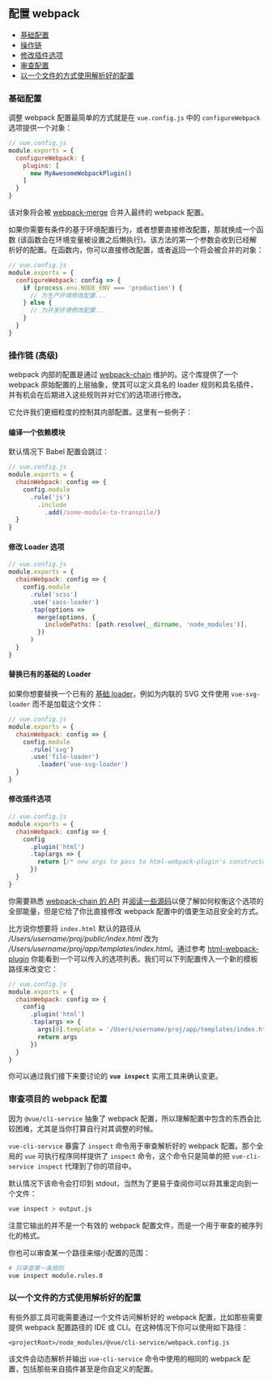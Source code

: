 ## 配置 webpack

- [基础配置](#基础配置)
- [操作链](#操作链-高级)
- [修改插件选项](#修改插件选项)
- [审查配置](#审查项目的-webpack-配置)
- [以一个文件的方式使用解析好的配置](#以一个文件的方式使用解析好的配置)

### 基础配置

调整 webpack 配置最简单的方式就是在 `vue.config.js` 中的 `configureWebpack` 选项提供一个对象：

``` js
// vue.config.js
module.exports = {
  configureWebpack: {
    plugins: [
      new MyAwesomeWebpackPlugin()
    ]
  }
}
```

该对象将会被 [webpack-merge](https://github.com/survivejs/webpack-merge) 合并入最终的 webpack 配置。

如果你需要有条件的基于环境配置行为，或者想要直接修改配置，那就换成一个函数 (该函数会在环境变量被设置之后懒执行)。该方法的第一个参数会收到已经解析好的配置。在函数内，你可以直接修改配置，或者返回一个将会被合并的对象：

``` js
// vue.config.js
module.exports = {
  configureWebpack: config => {
    if (process.env.NODE_ENV === 'production') {
      // 为生产环境修改配置...
    } else {
      // 为开发环境修改配置...
    }
  }
}
```

### 操作链 (高级)

webpack 内部的配置是通过 [webpack-chain](https://github.com/mozilla-neutrino/webpack-chain) 维护的。这个库提供了一个 webpack 原始配置的上层抽象，使其可以定义具名的 loader 规则和具名插件，并有机会在后期进入这些规则并对它们的选项进行修改。

它允许我们更细粒度的控制其内部配置。这里有一些例子：

#### 编译一个依赖模块

默认情况下 Babel 配置会跳过：

``` js
// vue.config.js
module.exports = {
  chainWebpack: config => {
    config.module
      .rule('js')
        .include
          .add(/some-module-to-transpile/)
  }
}
```

#### 修改 Loader 选项

``` js
// vue.config.js
module.exports = {
  chainWebpack: config => {
    config.module
      .rule('scss')
      .use('sass-loader')
      .tap(options =>
        merge(options, {
          includePaths: [path.resolve(__dirname, 'node_modules')],
        })
      )
  }
}
```


#### 替换已有的基础的 Loader

如果你想要替换一个已有的 [基础 loader](https://github.com/vuejs/vue-cli/tree/dev/packages/%40vue/cli-service/lib/config/base.js)，例如为内联的 SVG 文件使用 `vue-svg-loader` 而不是加载这个文件：

``` js
// vue.config.js
module.exports = {
  chainWebpack: config => {
    config.module
      .rule('svg')
      .use('file-loader')
        .loader('vue-svg-loader')
  }
}
```

#### 修改插件选项

``` js
// vue.config.js
module.exports = {
  chainWebpack: config => {
    config
      .plugin('html')
      .tap(args => {
        return [/* new args to pass to html-webpack-plugin's constructor */]
      })
  }
}
```

你需要熟悉 [webpack-chain 的 API](https://github.com/mozilla-neutrino/webpack-chain#getting-started) 并[阅读一些源码](https://github.com/vuejs/vue-cli/tree/dev/packages/%40vue/cli-service/lib/config)以便了解如何权衡这个选项的全部能量，但是它给了你比直接修改 webpack 配置中的值更生动且安全的方式。

比方说你想要将 `index.html` 默认的路径从 */Users/username/proj/public/index.html* 改为 */Users/username/proj/app/templates/index.html*。通过参考 [html-webpack-plugin](https://github.com/jantimon/html-webpack-plugin#options) 你能看到一个可以传入的选项列表。我们可以下列配置传入一个新的模板路径来改变它：

``` js
// vue.config.js
module.exports = {
  chainWebpack: config => {
    config
      .plugin('html')
      .tap(args => {
        args[0].template = '/Users/username/proj/app/templates/index.html'
        return args
      })
  }
}
```

你可以通过我们接下来要讨论的 **`vue inspect`** 实用工具来确认变更。

### 审查项目的 webpack 配置

因为 `@vue/cli-service` 抽象了 webpack 配置，所以理解配置中包含的东西会比较困难，尤其是当你打算自行对其调整的时候。

`vue-cli-service` 暴露了 `inspect` 命令用于审查解析好的 webpack 配置。那个全局的 `vue` 可执行程序同样提供了 `inspect` 命令，这个命令只是简单的把 `vue-cli-service inspect` 代理到了你的项目中。

默认情况下该命令会打印到 stdout，当然为了更易于查阅你可以将其重定向到一个文件：

``` sh
vue inspect > output.js
```

注意它输出的并不是一个有效的 webpack 配置文件，而是一个用于审查的被序列化的格式。

你也可以审查某一个路径来缩小配置的范围：

``` sh
# 只审查第一条规则
vue inspect module.rules.0
```

### 以一个文件的方式使用解析好的配置

有些外部工具可能需要通过一个文件访问解析好的 webpack 配置，比如那些需要提供 webpack 配置路径的 IDE 或 CLI。在这种情况下你可以使用如下路径：

```
<projectRoot>/node_modules/@vue/cli-service/webpack.config.js
```

该文件会动态解析并输出 `vue-cli-service` 命令中使用的相同的 webpack 配置，包括那些来自插件甚至是你自定义的配置。
